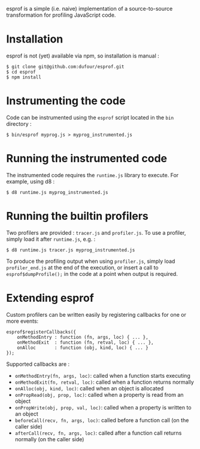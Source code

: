 esprof is a simple (i.e. naive) implementation of a source-to-source transformation for profiling JavaScript code.

# Installation

esprof is not (yet) available via npm, so installation is manual :

    $ git clone git@github.com:dufour/esprof.git
    $ cd esprof
    $ npm install

# Instrumenting the code

Code can be instrumented using the `esprof` script located in the `bin` directory :

    $ bin/esprof myprog.js > myprog_instrumented.js

# Running the instrumented code

The instrumented code requires the `runtime.js` library to execute. For example, using d8 :

    $ d8 runtime.js myprog_instrumented.js

# Running the builtin profilers

Two profilers are provided : `tracer.js` and `profiler.js`. To use a profiler, simply load it after `runtime.js`, e.g. :

    $ d8 runtime.js tracer.js myprog_instrumented.js

To produce the profiling output when using `profiler.js`, simply load `profiler_end.js` at the end of the execution, or insert a call to `esprof$dumpProfile();` in the code at a point when output is required.

# Extending esprof

Custom profilers can be written easily by registering callbacks for one or more events:

    esprof$registerCallbacks({
        onMethodEntry : function (fn, args, loc) { ... },
        onMethodExit  : function (fn, retval, loc) { ... },
        onAlloc       : function (obj, kind, loc) { ... }
    });

Supported callbacks are :

* `onMethodEntry(fn, args, loc)`: called when a function starts executing
* `onMethodExit(fn, retval, loc)`: called when a function returns normally
* `onAlloc(obj, kind, loc)`: called when an object is allocated
* `onPropRead(obj, prop, loc)`: called when a property is read from an object
* `onPropWrite(obj, prop, val, loc)`: called when a property is written to an object
* `beforeCall(recv, fn, args, loc)`: called before a function call (on the caller side)
* `afterCall(recv, fn, args, loc)`: called after a function call returns normally (on the caller side)

